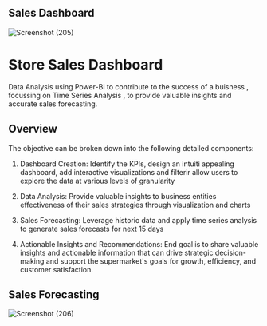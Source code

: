
## Sales Dashboard

![Screenshot (205)](https://github.com/a-r-p-i-t/Power-Bi/assets/99071325/05f80874-6f6b-43c8-81d9-8c4f201e66fd)


# Store Sales Dashboard

Data Analysis using Power-Bi to contribute to the success of a buisness , focussing on Time Series Analysis , to provide valuable insights and accurate sales forecasting.

## Overview 

The objective can be broken down into the following detailed components:

1. Dashboard Creation: Identify the KPIs, design an intuiti appealing dashboard, add interactive visualizations and filterir allow users to explore the data at various levels of granularity
 
2. Data Analysis: Provide valuable insights to business entities effectiveness of their sales strategies through visualization and charts
  
3. Sales Forecasting: Leverage historic data and apply time series analysis to generate sales forecasts for next 15 days
   
4. Actionable Insights and Recommendations: End goal is to share valuable insights and actionable information that can drive strategic decision-making and support the supermarket's goals for growth, efficiency, and customer satisfaction.


## Sales Forecasting

![Screenshot (206)](https://github.com/a-r-p-i-t/Power-Bi/assets/99071325/93bb97fa-2068-405a-b25d-0c829911fcf0)
